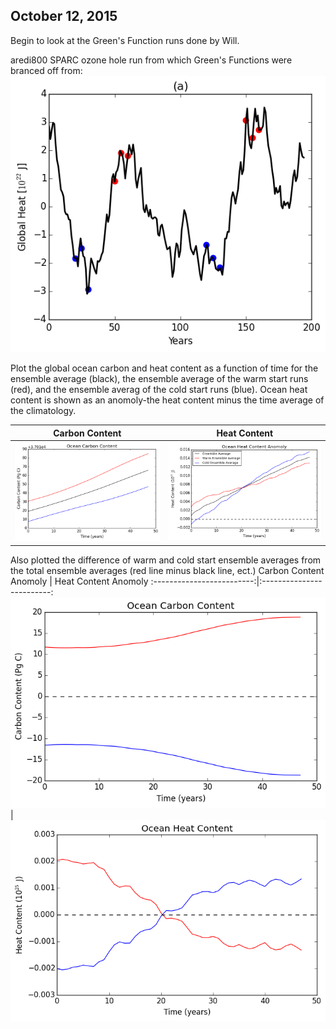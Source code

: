 ## October 12, 2015

Begin to look at the Green's Function runs done by Will. 

aredi800 SPARC ozone hole run from which Green's Functions were branced off from: 
![](files/aredi800_sparc_ozonehole_ohc_ts_10122015.png)

Plot the global ocean carbon and heat content as a function of time for the ensemble average (black), the ensemble average of the warm start runs (red), and the ensemble averag of the cold start 
runs (blue). Ocean heat content is shown as an anomoly-the heat content minus the time average of the climatology. 

Carbon Content | Heat Content
:-------------------------:|:-------------------------:
![](files/GF_ocean_carbon_content_10122015.png) | ![](files/GF_ocean_heat_content_10122015.png) 

Also plotted the difference of warm and cold start ensemble averages from the total ensemble averages (red line minus black line, ect.)
Carbon Content Anomoly | Heat Content Anomoly
:-------------------------:|:-------------------------:
![](files/GF_ocean_carbon_content_diff_from_ens_10122015.png) | ![](files/GF_ocean_heat_content_diff_from_ens_10122015.png)
